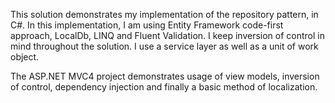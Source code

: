 This solution demonstrates my implementation of the repository pattern, in C#.
In this implementation, I am using Entity Framework code-first approach,
LocalDb, LINQ and Fluent Validation. I keep inversion of control in mind
throughout the solution. I use a service layer as well as a unit of work
object.

The ASP.NET MVC4 project demonstrates usage of view models, inversion of
control, dependency injection and finally a basic method of localization.